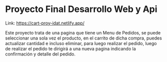 # Proyecto Final Desarrollo Web y Api
Link: https://cart-proy-idat.netlify.app/

Este proyecto trata de una pagina que tiene un Menu de Pedidos, se puede seleccionar una sola vez el producto, en el carrito de dicha compra, puedes actualizar cantidad e incluso eliminar, para luego realizar el pedido, luego de realizar el pedido te dirigirá a una nueva pagina indicando la confirmación y detalle del pedido.
